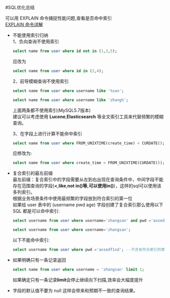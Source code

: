 #SQL优化总结
    
   可以用 EXPLAIN 命令捕捉性能问题,查看是否命中索引  
   [EXPLAIN 命令详解](https://www.cnblogs.com/gomysql/p/3720123.html)
- 不能使用索引归纳  
1、负向查询不使用索引  
    ```sql
    select name from user where id not in (1,3,5);
    ```
    应改为
    ```sql
    select name from user where id in (2,4);
    ```
    2、前导模糊查询不使用索引
    ```sql
    select name from user where username like '%san';
    ```
    ```sql
    select name from user where username like 'zhang%';
    ```
    上面两条都不使用索引(MySQL5.7版本)  
    建议可以考虑使用 **Lucene**,**Elasticsearch** 等全文索引工具来代替频繁的模糊查询。
    
    3、在字段上进行计算不能命中索引  
    ```sql
    select name from user where FROM_UNIXTIME(create_time) < CURDATE();
    ```
    应修改为:
    ```sql
    select name from user where create_time < FROM_UNIXTIME(CURDATE());
    ```
- 复合索引的最左前缀  
最左前缀：复合索引中的字段需要从左到右出现在查询条件中，中间字段不能存在范围查询的字段(**<**,**like**,**not in()**等,可以使用**in()**)，这样的sql可以使用该多列索引。  
根据业务场景条件中使用最频繁的字段放到符合索引的第一位  
如果给 user 表中的 (username pwd age) 字段创建了复合索引那么使用以下SQL 都是可以命中索引:
    ```sql
    select username from user where username='zhangsan' and pwd ='axsedf1sd' and age = 16; --顺序条件任意

    select username from user where username='zhangsan';

    ```
    以下不能命中索引:  
    ```sql
    select username from user where pwd ='axsedf1sd'; --不含有符合索引的第一个元素
    ```

- 如果明确只有一条记录返回  
    ```sql
    select name from user where username = 'zhangsan' limit 1;
    ```
    如果确定只有一条记录**limit**会停止继续向下扫描,效率会大幅度提升
 
 - 字段的默认值不要为 null
   这样会带来和预期不一致的查询结果。